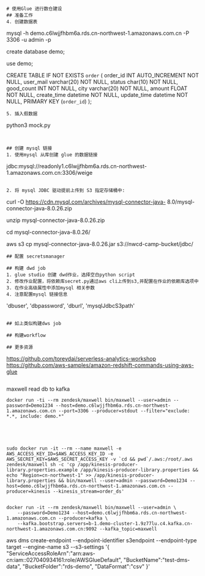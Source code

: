 ```
# 使用Glue 进行数仓建设
## 准备工作
4. 创建数据表
```
mysql -h demo.c6lwjjfhbm6a.rds.cn-northwest-1.amazonaws.com.cn -P 3306 -u admin -p

create database demo;

use demo;

CREATE TABLE IF NOT EXISTS `order` (
    order_id INT AUTO_INCREMENT NOT NULL,
    user_mail varchar(20) NOT NULL,
    status char(10) NOT NULL, 
    good_count INT NOT NULL,
    city varchar(20) NOT NULL,
    amount FLOAT NOT NULL,
    create_time datetime NOT NULL,
    update_time datetime NOT NULL,
    PRIMARY KEY (`order_id`)
);
```
5. 插入假数据
```
python3 mock.py
```


## 创建 mysql 链接
1. 使用mysql 从库创建 glue 的数据链接
```
jdbc:mysql://readonly1.c6lwjjfhbm6a.rds.cn-northwest-1.amazonaws.com.cn:3306/weige
```

2. 将 mysql JDBC 驱动提前上传到 S3 指定存储桶中:
```
curl -O https://cdn.mysql.com/archives/mysql-connector-java-
8.0/mysql-connector-java-8.0.26.zip

unzip mysql-connector-java-8.0.26.zip

cd mysql-connector-java-8.0.26/

aws s3 cp mysql-connector-java-8.0.26.jar s3://nwcd-camp-bucket/jdbc/
```
## 配置 secretsmanager

## 构建 dwd job
1. glue studio 创建 dwd作业，选择空白python script
2. 修改作业配置，将依赖库secret.py通过aws cli上传到s3,并配置在作业的依赖库选项中
3. 在作业高级属性中添加mysql 相关参数 
4. 注意配置mysql 链接信息

```
'dbuser', 'dbpassword', 'dburl', 'mysqlJdbcS3path'
 
```

## 如上类似构建dws job

## 构建workflow

## 更多资源
```
https://github.com/toreydai/serverless-analytics-workshop
https://github.com/aws-samples/amazon-redshift-commands-using-aws-glue
```

```

maxwell read db to kafka
```
docker run -ti --rm zendesk/maxwell bin/maxwell --user=admin --password=Demo1234 --host=demo.c6lwjjfhbm6a.rds.cn-northwest-1.amazonaws.com.cn --port=3306 --producer=stdout --filter="exclude: *.*, include: demo.*"





sudo docker run -it --rm --name maxwell -e AWS_ACCESS_KEY_ID=$AWS_ACCESS_KEY_ID -e AWS_SECRET_KEY=$AWS_SECRET_ACCESS_KEY -v `cd && pwd`/.aws:/root/.aws zendesk/maxwell sh -c 'cp /app/kinesis-producer-library.properties.example /app/kinesis-producer-library.properties && echo "Region=cn-northwest-1" >> /app/kinesis-producer-library.properties && bin/maxwell --user=admin --password=Demo1234 --host=demo.c6lwjjfhbm6a.rds.cn-northwest-1.amazonaws.com.cn --producer=kinesis --kinesis_stream=order_ds'


docker run -it --rm zendesk/maxwell bin/maxwell --user=admin \
    --password=Demo1234 --host=demo.c6lwjjfhbm6a.rds.cn-northwest-1.amazonaws.com.cn --producer=kafka \
    --kafka.bootstrap.servers=b-1.demo-cluster-1.9z77lu.c4.kafka.cn-northwest-1.amazonaws.com.cn:9092 --kafka_topic=maxwell
```

aws dms create-endpoint --endpoint-identifier s3endpoint --endpoint-type target --engine-name s3 --s3-settings '{
    "ServiceAccessRoleArn":"arn:aws-cn:iam::027040934161:role/AWSGlueDefault",
    "BucketName":"test-dms-data",
    "BucketFolder":"rds-demo",
    "DataFormat":"csv"
}'